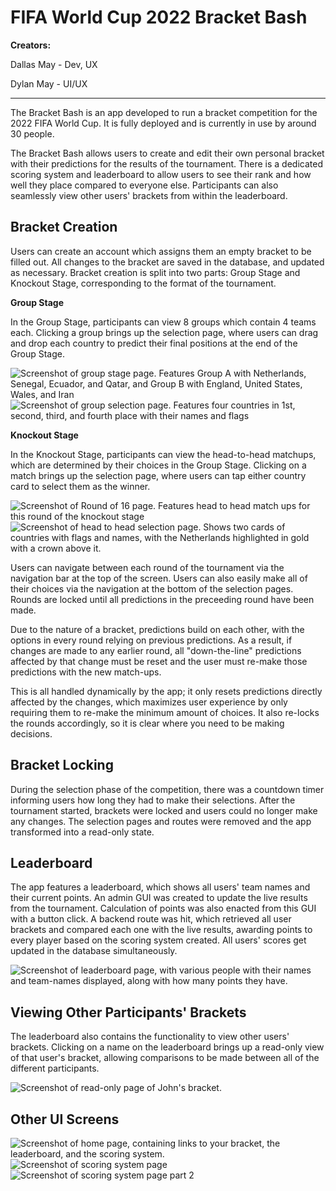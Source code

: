 # FIFA World Cup 2022 Bracket Bash
**Creators:** 

Dallas May - Dev, UX

Dylan May - UI/UX
<hr/>

The Bracket Bash is an app developed to run a bracket competition for the 2022 FIFA World Cup. It is fully deployed and is currently in use by around 30 people.

The Bracket Bash allows users to create and edit their own personal bracket with their predictions for the results of the tournament. There is a dedicated scoring system and leaderboard to allow users to see their rank and how well they place compared to everyone else. Participants can also seamlessly view other users' brackets from within the leaderboard. 

## Bracket Creation
Users can create an account which assigns them an empty bracket to be filled out. All changes to the bracket are saved in the database, and updated as necessary. Bracket creation is split into two parts: Group Stage and Knockout Stage, corresponding to the format of the tournament.

**Group Stage**

In the Group Stage, participants can view 8 groups which contain 4 teams each. Clicking a group brings up the selection page, where users can drag and drop each country to predict their final positions at the end of the Group Stage.

![Screenshot of group stage page. Features Group A with Netherlands, Senegal, Ecuador, and Qatar, and Group B with England, United States, Wales, and Iran](/WorldCupAppScreenshots/GroupStagePage.jpg?raw=true "Group Stage Page")
![Screenshot of group selection page. Features four countries in 1st, second, third, and fourth place with their names and flags](/WorldCupAppScreenshots/Group-Selection-Page.jpg?raw=true "Group Selection Page")

**Knockout Stage**

In the Knockout Stage, participants can view the head-to-head matchups, which are determined by their choices in the Group Stage. Clicking on a match brings up the selection page, where users can tap either country card to select them as the winner.

![Screenshot of Round of 16 page. Features head to head match ups for this round of the knockout stage](/WorldCupAppScreenshots/Ro16Page.jpg?raw=true "Round of 16 Page")
![Screenshot of head to head selection page. Shows two cards of countries with flags and names, with the Netherlands highlighted in gold with a crown above it.](/WorldCupAppScreenshots/H2H-Selection-Page.jpg?raw=true "Head to Head Selection Page")

Users can navigate between each round of the tournament via the navigation bar at the top of the screen. Users can also easily make all of their choices via the navigation at the bottom of the selection pages. Rounds are locked until all predictions in the preceeding round have been made.

Due to the nature of a bracket, predictions build on each other, with the options in every round relying on previous predictions. As a result, if changes are made to any earlier round, all "down-the-line" predictions affected by that change must be reset and the user must re-make those predictions with the new match-ups.

This is all handled dynamically by the app; it only resets predictions directly affected by the changes, which maximizes user experience by only requiring them to re-make the minimum amount of choices. It also re-locks the rounds accordingly, so it is clear where you need to be making decisions.

## Bracket Locking
During the selection phase of the competition, there was a countdown timer informing users how long they had to make their selections. After the tournament started, brackets were locked and users could no longer make any changes. The selection pages and routes were removed and the app transformed into a read-only state.

## Leaderboard
The app features a leaderboard, which shows all users' team names and their current points. An admin GUI was created to update the live results from the tournament. Calculation of points was also enacted from this GUI with a button click. A backend route was hit, which retrieved all user brackets and compared each one with the live results, awarding points to every player based on the scoring system created. All users' scores get updated in the database simultaneously. 

![Screenshot of leaderboard page, with various people with their names and team-names displayed, along with how many points they have.](/WorldCupAppScreenshots/LeaderBoardPage.jpg?raw=true "Head to Head Selection Page")

## Viewing Other Participants' Brackets
The leaderboard also contains the functionality to view other users' brackets. Clicking on a name on the leaderboard brings up a read-only view of that user's bracket, allowing comparisons to be made between all of the different participants.

![Screenshot of read-only page of John's bracket.](/WorldCupAppScreenshots/ViewOtherBracketPage.jpg?raw=true "Head to Head Selection Page")

## Other UI Screens
![Screenshot of home page, containing links to your bracket, the leaderboard, and the scoring system.](/WorldCupAppScreenshots/HomePage.jpg?raw=true "Home Page")
![Screenshot of scoring system page](/WorldCupAppScreenshots/ScoringPage.jpg?raw=true "Scoring System Page")
![Screenshot of scoring system page part 2](/WorldCupAppScreenshots/ScoringPage2.jpg?raw=true "Scoring System Page 2")
